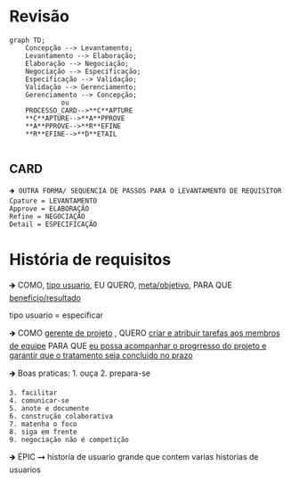 # Revisão
```mermaid
graph TD;
    Concepção --> Levantamento;
    Levantamento --> Elaboração;
    Elaboração --> Negociação;
    Negociação --> Especificação;
    Especificação --> Validação;
    Validação --> Gerenciamento;
    Gerenciamento --> Concepção;
             ou
    PROCESSO_CARD-->**C**APTURE
    **C**APTURE-->**A**PPROVE
    **A**PPROVE-->**R**EFINE
    **R**EFINE-->**D**ETAIL
    
```
## CARD
    🡺 OUTRA FORMA/ SEQUENCIA DE PASSOS PARA O LEVANTAMENTO DE REQUISITOR
    Cpature = LEVANTAMENTO
    Approve = ELABORAÇÃO
    Refine = NEGOCIAÇÃO
    Detail = ESPECIFICAÇÃO

# História de requisitos
🡺 COMO, <ins>tipo usuario</ins>, EU QUERO, <ins>meta/objetivo</ins>, PARA QUE <ins>beneficio/resultado</ins>

tipo usuario = especificar 

🡺 COMO <ins>gerente de projeto</ins> , QUERO <ins>criar e atribuir tarefas aos membros de equipe</ins> PARA QUE <ins>eu possa acompanhar o progrresso do projeto e garantir que o tratamento seja concluido no prazo</ins>

🡺 Boas praticas:
    1. ouça
    2. prepara-se
    
    3. facilitar
    4. comunicar-se
    5. anote e documente
    6. construção colaborativa
    7. matenha o foco
    8. siga em frente
    9. negociação não é competição

🡺 ÉPIC ➞ historia de usuario grande que contem varias historias de usuarios 
